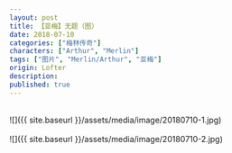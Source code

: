 ```yaml
---
layout: post
title: 【亚梅】无题（图）
date: 2018-07-10
categories: ["梅林传奇"]
characters: ["Arthur", "Merlin"]
tags: ["图片", "Merlin/Arthur", "亚梅"]
origin: Lofter
description: 
published: true
---
```


<br>
![]({{ site.baseurl }}/assets/media/image/20180710-1.jpg)
<br><br>
![]({{ site.baseurl }}/assets/media/image/20180710-2.jpg)
